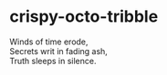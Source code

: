 # crispy-octo-tribble
Winds of time erode,  
Secrets writ in fading ash,  
Truth sleeps in silence.
